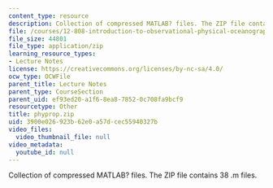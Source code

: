 ```yaml
---
content_type: resource
description: Collection of compressed MATLAB? files. The ZIP file contains 38 .m files.
file: /courses/12-808-introduction-to-observational-physical-oceanography-fall-2004/3900e026923b62e0a57dcec55940327b_phyprop.zip
file_size: 44801
file_type: application/zip
learning_resource_types:
- Lecture Notes
license: https://creativecommons.org/licenses/by-nc-sa/4.0/
ocw_type: OCWFile
parent_title: Lecture Notes
parent_type: CourseSection
parent_uid: ef93ed20-a1f6-8ea8-7852-0c708fa9bcf9
resourcetype: Other
title: phyprop.zip
uid: 3900e026-923b-62e0-a57d-cec55940327b
video_files:
  video_thumbnail_file: null
video_metadata:
  youtube_id: null
---
```

Collection of compressed MATLAB? files. The ZIP file contains 38 .m files.